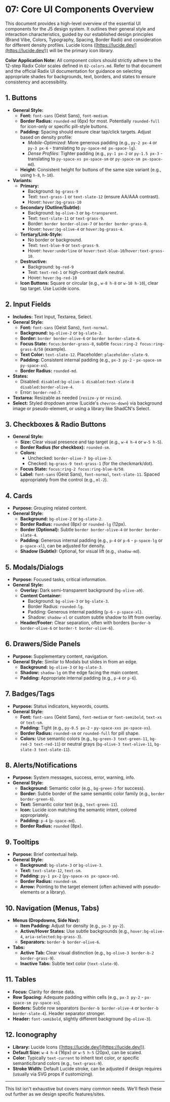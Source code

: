 # 07: Core UI Components Overview

This document provides a high-level overview of the essential UI components for the J5 design system. It outlines their general style and interaction characteristics, guided by our established design principles (Brand Vibe, Colors, Typography, Spacing, Border Radii) and consideration for different density profiles. Lucide Icons ([https://lucide.dev/](https://lucide.dev/)) will be the primary icon library.

**Color Application Note:** All component colors should strictly adhere to the 12-step Radix Color scales defined in `02-colors.md`. Refer to that document and the official Radix UI documentation for guidance on selecting appropriate shades for backgrounds, text, borders, and states to ensure consistency and accessibility.

## 1. Buttons

- **General Style:**
  - **Font:** `font-sans` (Geist Sans), `font-medium`.
  - **Border Radius:** `rounded-md` (6px) for most. Potentially `rounded-full` for icon-only or specific pill-style buttons.
  - **Padding:** Spacing should ensure clear tap/click targets. Adjust based on density profile:
    - _Mobile-Optimized_: More generous padding (e.g., `py-2 px-4` or `py-3 px-6` - translating to `py-space-md px-space-lg`).
    - _Dense Profiles_: Tighter padding (e.g., `py-1 px-2` or `py-1.5 px-3` - translating to `py-space-xs px-space-sm` or `py-space-sm px-space-md`).
  - **Height:** Consistent height for buttons of the same size variant (e.g., using `h-8`, `h-10`).
- **Variants:**
  - **Primary:**
    - Background: `bg-grass-9`
    - Text: `text-grass-1` or `text-slate-12` (ensure AA/AAA contrast).
    - Hover: `hover:bg-grass-10`
  - **Secondary (Outline/Subtle):**
    - Background: `bg-olive-3` or `bg-transparent`.
    - Text: `text-slate-11` or `text-grass-9`.
    - Border: `border border-olive-7` or `border border-grass-8`.
    - Hover: `hover:bg-olive-4` or `hover:bg-grass-4`.
  - **Tertiary/Link-Style:**
    - No border or background.
    - Text: `text-blue-9` or `text-grass-9`.
    - Hover: `hover:underline` or `hover:text-blue-10`/`hover:text-grass-10`.
  - **Destructive:**
    - Background: `bg-red-9`
    - Text: `text-red-1` or high-contrast dark neutral.
    - Hover: `hover:bg-red-10`
  - **Icon Buttons:** Square or circular (e.g., `w-8 h-8` or `w-10 h-10`), clear tap target. Use Lucide icons.

## 2. Input Fields

- **Includes:** Text Input, Textarea, Select.
- **General Style:**
  - **Font:** `font-sans` (Geist Sans), `font-normal`.
  - **Background:** `bg-olive-2` or `bg-slate-2`.
  - **Border:** `border border-olive-6` or `border border-slate-6`.
  - **Focus State:** `focus:border-grass-8`, subtle `focus:ring-2 focus:ring-grass-8/50` (example).
  - **Text Color:** `text-slate-12`. Placeholder: `placeholder-slate-9`.
  - **Padding:** Consistent internal padding (e.g., `px-3 py-2` - `px-space-sm py-space-xs`).
  - **Border Radius:** `rounded-md`.
- **States:**
  - Disabled: `disabled:bg-olive-1 disabled:text-slate-8 disabled:border-olive-4`.
  - Error: `border-red-7`.
- **Textarea:** Resizable as needed (`resize-y` or `resize`).
- **Select:** Styled dropdown arrow (Lucide's `chevron-down`) via background image or pseudo-element, or using a library like ShadCN's Select.

## 3. Checkboxes & Radio Buttons

- **General Style:**
  - **Size:** Clear visual presence and tap target (e.g., `w-4 h-4` or `w-5 h-5`).
  - **Border Radius (for checkbox):** `rounded-sm`.
  - **Colors:**
    - Unchecked: `border-olive-7 bg-olive-3`.
    - Checked: `bg-grass-9 text-grass-1` (for the checkmark/dot).
  - **Focus State:** `focus:ring-2 focus:ring-blue-8/50`.
  - **Label:** `font-sans` (Geist Sans), `font-normal`, `text-slate-11`. Spaced appropriately from the control (e.g., `ml-2`).

## 4. Cards

- **Purpose:** Grouping related content.
- **General Style:**
  - **Background:** `bg-olive-2` or `bg-slate-2`.
  - **Border Radius:** `rounded` (8px) or `rounded-lg` (12px).
  - **Border (Optional):** Subtle `border border-olive-4` or `border border-slate-4`.
  - **Padding:** Generous internal padding (e.g., `p-4` or `p-6` - `p-space-lg` or `p-space-xl`), can be adjusted for density.
  - **Shadow (Subtle):** Optional, for visual lift (e.g., `shadow-md`).

## 5. Modals/Dialogs

- **Purpose:** Focused tasks, critical information.
- **General Style:**
  - **Overlay:** Dark semi-transparent background (`bg-olive-a9`).
  - **Content Container:**
    - Background: `bg-olive-3` or `bg-slate-3`.
    - Border Radius: `rounded-lg`.
    - Padding: Generous internal padding (`p-6` - `p-space-xl`).
    - Shadow: `shadow-xl` or custom subtle shadow to lift from overlay.
  - **Header/Footer:** Clear separation, often with borders (`border-b border-olive-6` or `border-t border-olive-6`).

## 6. Drawers/Side Panels

- **Purpose:** Supplementary content, navigation.
- **General Style:** Similar to Modals but slides in from an edge.
  - **Background:** `bg-olive-3` or `bg-slate-3`.
  - **Shadow:** `shadow-lg` on the edge facing the main content.
  - **Padding:** Appropriate internal padding (e.g., `p-4` or `p-6`).

## 7. Badges/Tags

- **Purpose:** Status indicators, keywords, counts.
- **General Style:**
  - **Font:** `font-sans` (Geist Sans), `font-medium` or `font-semibold`, `text-xs` or `text-sm`.
  - **Padding:** Tight (e.g., `py-0.5 px-2` - `py-space-xxs px-space-xs`).
  - **Border Radius:** `rounded-sm` or `rounded-full` for pill shape.
  - **Colors:** Use semantic colors (e.g., `bg-green-3 text-green-11`, `bg-red-3 text-red-11`) or neutral grays (`bg-olive-3 text-olive-11`, `bg-slate-3 text-slate-11`).

## 8. Alerts/Notifications

- **Purpose:** System messages, success, error, warning, info.
- **General Style:**
  - **Background:** Semantic color (e.g., `bg-green-3` for success).
  - **Border:** Subtle border of the same semantic color family (e.g., `border border-green-6`).
  - **Text:** Semantic color text (e.g., `text-green-11`).
  - **Icon:** Lucide icon matching the semantic intent, colored appropriately.
  - **Padding:** `p-4` (`p-space-md`).
  - **Border Radius:** `rounded` (8px).

## 9. Tooltips

- **Purpose:** Brief contextual help.
- **General Style:**
  - **Background:** `bg-slate-3` or `bg-olive-3`.
  - **Text:** `text-slate-12`, `text-sm`.
  - **Padding:** `py-1 px-2` (`py-space-xs px-space-sm`).
  - **Border Radius:** `rounded-sm`.
  - **Arrow:** Pointing to the target element (often achieved with pseudo-elements or a library).

## 10. Navigation (Menus, Tabs)

- **Menus (Dropdowns, Side Nav):**
  - **Item Padding:** Adjust for density (e.g., `px-3 py-2`).
  - **Active/Hover States:** Use subtle backgrounds (e.g., `hover:bg-olive-4`, `aria-selected:bg-grass-3`).
  - **Separators:** `border-b border-olive-6`.
- **Tabs:**
  - **Active Tab:** Clear visual distinction (e.g., `bg-olive-3 border-b-2 border-grass-9`).
  - **Inactive Tabs:** Subtle text color (`text-slate-9`).

## 11. Tables

- **Focus:** Clarity for dense data.
- **Row Spacing:** Adequate padding within cells (e.g., `px-3 py-2` - `px-space-sm py-space-xs`).
- **Borders:** Subtle row separators (`border-b border-olive-4` or `border-b border-slate-4`). Header separator stronger.
- **Header:** `font-semibold`, slightly different background (`bg-olive-3`).

## 12. Iconography

- **Library:** Lucide Icons ([https://lucide.dev/](https://lucide.dev/)).
- **Default Size:** `w-4 h-4` (16px) or `w-5 h-5` (20px), can be scaled.
- **Color:** Typically `text-current` to inherit text color, or specific semantic/brand colors (e.g., `text-grass-9`).
- **Stroke Width:** Default Lucide stroke, can be adjusted if design requires (usually via SVG props if customizing).

---

This list isn't exhaustive but covers many common needs. We'll flesh these out further as we design specific features/sites.
